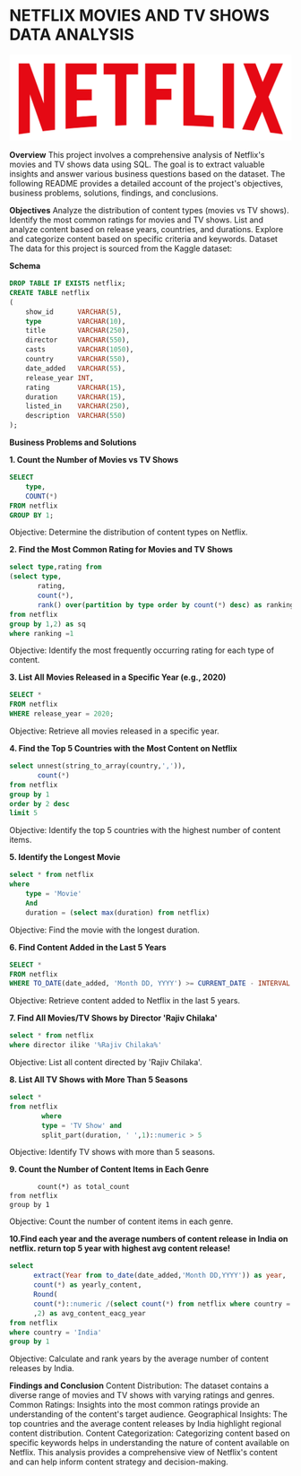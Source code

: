 # NETFLIX MOVIES AND TV SHOWS DATA ANALYSIS

![Netflix Logo](https://github.com/Madhan2703/Netflix_sql_project/blob/main/logo.png)

**Overview**
This project involves a comprehensive analysis of Netflix's movies and TV shows data using SQL. The goal is to extract valuable insights and answer various business questions based on the dataset. The following README provides a detailed account of the project's objectives, business problems, solutions, findings, and conclusions.

**Objectives**
Analyze the distribution of content types (movies vs TV shows).
Identify the most common ratings for movies and TV shows.
List and analyze content based on release years, countries, and durations.
Explore and categorize content based on specific criteria and keywords.
Dataset
The data for this project is sourced from the Kaggle dataset:

**Schema**

```sql
DROP TABLE IF EXISTS netflix;
CREATE TABLE netflix
(
    show_id      VARCHAR(5),
    type         VARCHAR(10),
    title        VARCHAR(250),
    director     VARCHAR(550),
    casts        VARCHAR(1050),
    country      VARCHAR(550),
    date_added   VARCHAR(55),
    release_year INT,
    rating       VARCHAR(15),
    duration     VARCHAR(15),
    listed_in    VARCHAR(250),
    description  VARCHAR(550)
);
```

**Business Problems and Solutions**

**1. Count the Number of Movies vs TV Shows**
```sql
SELECT 
    type,
    COUNT(*)
FROM netflix
GROUP BY 1;
```

Objective: Determine the distribution of content types on Netflix.

**2. Find the Most Common Rating for Movies and TV Shows**
```sql
select type,rating from
(select type,
       rating,
	   count(*),
	   rank() over(partition by type order by count(*) desc) as ranking
from netflix
group by 1,2) as sq
where ranking =1
```

Objective: Identify the most frequently occurring rating for each type of content.

**3. List All Movies Released in a Specific Year (e.g., 2020)**
```sql
SELECT * 
FROM netflix
WHERE release_year = 2020;
```
Objective: Retrieve all movies released in a specific year.

**4. Find the Top 5 Countries with the Most Content on Netflix**

```sql
select unnest(string_to_array(country,',')),
       count(*)
from netflix
group by 1
order by 2 desc
limit 5
```
Objective: Identify the top 5 countries with the highest number of content items.

**5. Identify the Longest Movie**
```sql
select * from netflix
where 
    type = 'Movie'
	And
	duration = (select max(duration) from netflix)
```
Objective: Find the movie with the longest duration.

**6. Find Content Added in the Last 5 Years**
```sql
SELECT *
FROM netflix
WHERE TO_DATE(date_added, 'Month DD, YYYY') >= CURRENT_DATE - INTERVAL '5 years';
```
Objective: Retrieve content added to Netflix in the last 5 years.


**7. Find All Movies/TV Shows by Director 'Rajiv Chilaka'**
```sql
select * from netflix
where director ilike '%Rajiv Chilaka%'
```
Objective: List all content directed by 'Rajiv Chilaka'.

**8. List All TV Shows with More Than 5 Seasons**
```sql
select *
from netflix 
        where
		type = 'TV Show' and
		split_part(duration, ' ',1)::numeric > 5
```
Objective: Identify TV shows with more than 5 seasons.

**9. Count the Number of Content Items in Each Genre**
```select unnest(string_to_array(listed_in,',')) as genre,
       count(*) as total_count
from netflix
group by 1
```
Objective: Count the number of content items in each genre.

**10.Find each year and the average numbers of content release in India on netflix.
return top 5 year with highest avg content release!**

```sql
select
      extract(Year from to_date(date_added,'Month DD,YYYY')) as year,
      count(*) as yearly_content,
	  Round(
      count(*)::numeric /(select count(*) from netflix where country ='India')::numeric * 100
	  ,2) as avg_content_eacg_year
from netflix
where country = 'India'
group by 1
```
Objective: Calculate and rank years by the average number of content releases by India.

**Findings and Conclusion**
Content Distribution: The dataset contains a diverse range of movies and TV shows with varying ratings and genres.
Common Ratings: Insights into the most common ratings provide an understanding of the content's target audience.
Geographical Insights: The top countries and the average content releases by India highlight regional content distribution.
Content Categorization: Categorizing content based on specific keywords helps in understanding the nature of content available on Netflix.
This analysis provides a comprehensive view of Netflix's content and can help inform content strategy and decision-making.



